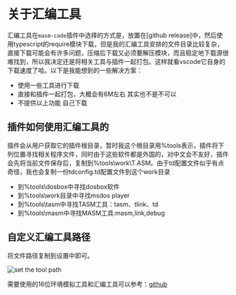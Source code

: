 # 关于汇编工具

汇编工具在`masm-code`插件中选择的方式是，放置在[github release]中，然后使用typescript的require模块下载，但是我的汇编工具安排的文件目录比较复杂，直接下载可能会有许多问题，压缩后下载又必须要解压模块，而且稳定地下载源很难找到，所以我决定还是将相关工具与插件一起打包。这样就看vscode它自身的下载速度了哈。以下是我能想到的一些解决方案：

- 使用一些工具进行下载
- 直接和插件一起打包，大概会有6M左右 其实也不是不可以
- 不提供以上功能 自己下载

## 插件如何使用汇编工具的

插件会从用户获取它的插件根目录，暂时我这个根目录用%tools表示，插件将下列位置寻找相关程序文件，同时由于这些软件都是外国的，对中文会不友好，插件会先将当前文件保存后，复制到%tools\work\T.ASM。由于td配置文件似乎有点奇怪，我也会复制一份tdconfig.td配置文件到这个work目录

- 到%tools\dosbox中寻找dosbox软件
- 到%tools\work目录中寻找msdos player 
- 到%tools\tasm中寻找TASM工具：tasm、tlink、td
- 到%tools\masm中寻找MASM工具:masm,link,debug

## 自定义汇编工具路径

将文件路径复制到设置中即可。

![set the tool path](https://github.com/xsro/masm-tasm/raw/dev/pics/settools.gif)

需要使用的16位环境模拟工具和汇编工具可以参考：[github](https://github.com/xsro/VSC-ASMtasks/releases)